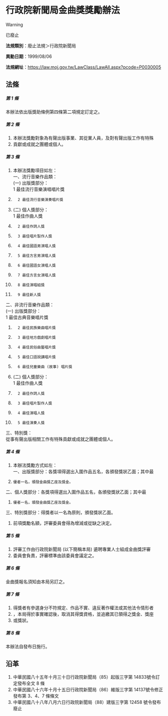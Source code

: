 # 行政院新聞局金曲獎獎勵辦法


> [!WARNING]
> 已廢止


**法規類別**：廢止法規＞行政院新聞局

**異動日期**：1999/08/06  

**法規網址**：https://law.moj.gov.tw/LawClass/LawAll.aspx?pcode=P0030005



## 法條
##### 第 1 條
本辦法依出版獎助條例第四條第二項規定訂定之。

##### 第 2 條
1. 本辦法獎勵對象為有聲出版事業、其從業人員，及對有聲出版工作有特殊
1. 貢獻或成就之團體或個人。

##### 第 3 條
1. 本辦法獎勵項目如左：  
一、流行音樂作品類：  
 (一) 出版獎部分：  
      1 最佳流行音樂演唱唱片獎
1.       2 最佳流行音樂演奏唱片獎
1.  (二) 個人獎部分：  
      1 最佳作曲人獎
1.       2 最佳作詞人獎
1.       3 最佳唱片製作人獎
1.       4 最佳國語男演唱人獎
1.       5 最佳方言男演唱人獎
1.       6 最佳國語女演唱人獎
1.       7 最佳方言女演唱人獎
1.       8 最佳演唱組獎
1.       9 最佳新人獎  
二、非流行音樂作品類：  
 (一) 出版獎部分：  
      1 最佳古典音樂唱片獎
1.       2 最佳民族樂曲唱片獎
1.       3 最佳地方戲劇唱片獎
1.       4 最佳民俗曲藝唱片獎
1.       5 最佳口語說講唱片獎
1.       6 最佳兒童樂曲 (故事) 唱片獎
1.  (二) 個人獎部分：  
      1 最佳作曲人獎
1.       2 最佳作詞人獎
1.       3 最佳唱片製作人獎
1.       4 最佳演唱人獎
1.       5 最佳演奏人獎  
三、特別獎：  
    從事有聲出版相關工作有特殊貢獻或成就之團體或個人。

##### 第 4 條
1. 本辦法獎勵方式如左：  
一、出版獎部分：各獎項得選出入圍作品五名，各頒發獎狀乙面；其中最
1.     優者一名，頒發金曲獎乙座及獎金。  
二、個人獎部分：各獎項得選出入圍作品五名，各頒發獎狀乙面；其中最
1.     優者一名，頒發金曲獎乙座及獎金。  
三、特別獎部分：得獎者以一名為原則，頒發獎狀乙面。
1. 前項獎勵名額，評審委員會得為增減或從缺之決定。

##### 第 5 條
1. 評審工作由行政院新聞局 (以下簡稱本局) 遴聘專業人士組成金曲獎評審
1. 委員會負責，評審標準由該委員會議定之。

##### 第 6 條
金曲獎報名須知由本局另訂之。

##### 第 7 條
1. 得獎者有參選身分不符規定、作品不實、違反著作權法或其他法令情形者
1. ，本局得於事實確認後，取消其得獎資格，並追繳其已領得之獎金、獎座
1. 或獎狀。

##### 第 8 條
本辦法自發布日施行。

## 沿革
1. 中華民國八十五年十月三十日行政院新聞局（85）起版三字第 14833號令訂定發布全文 8  條
1. 中華民國八十六年十月十五日行政院新聞局（86）維版三字第 14137號令修正發布第 3、4、7  條條文
1. 中華民國八十八年八月六日行政院新聞局（88）建版三字第 12458  號令發布廢止

